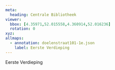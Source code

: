 ```yaml
---
meta:
  heading: Centrale Bibliotheek 
viewer:
  bbox: [4.35971,52.015558,4.360914,52.016236]
  rotation: 0
xyz:
allmaps:
  - annotation: doelenstraat101-1e.json
    label: Eerste Verdieping
---
```

Eerste Verdieping